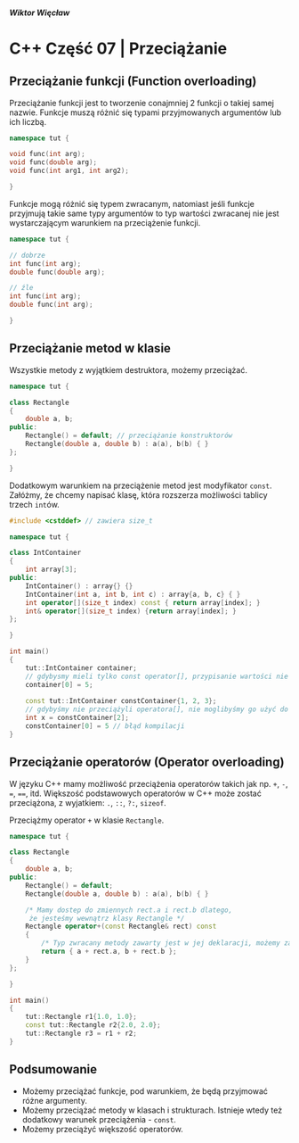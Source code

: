 ##### Wiktor Więcław 
# C++ Część 07 | Przeciążanie

## Przeciążanie funkcji (Function overloading)
Przeciążanie funkcji jest to tworzenie conajmniej 2 funkcji o takiej samej nazwie. Funkcje muszą różnić się typami przyjmowanych argumentów lub ich liczbą.

```c++
namespace tut {

void func(int arg);
void func(double arg);
void func(int arg1, int arg2);

}
```

Funkcje mogą różnić się typem zwracanym, natomiast jeśli funkcje przyjmują takie same typy argumentów to typ wartości zwracanej nie jest wystarczającym warunkiem na przeciążenie funkcji.

```c++
namespace tut {

// dobrze
int func(int arg);
double func(double arg);

// źle
int func(int arg);
double func(int arg);

}
```

## Przeciążanie metod w klasie
Wszystkie metody z wyjątkiem destruktora, możemy przeciążać.

```c++
namespace tut {

class Rectangle
{
    double a, b;
public:
    Rectangle() = default; // przeciążanie konstruktorów
    Rectangle(double a, double b) : a(a), b(b) { }
};

}
```

Dodatkowym warunkiem na przeciążenie metod jest modyfikator ```const```. Załóżmy, że chcemy napisać klasę, która rozszerza możliwości tablicy trzech ```int```ów.

```c++
#include <cstddef> // zawiera size_t

namespace tut {

class IntContainer 
{
    int array[3];
public:
    IntContainer() : array{} {}
    IntContainer(int a, int b, int c) : array{a, b, c} { }
    int operator[](size_t index) const { return array[index]; }
    int& operator[](size_t index) {return array[index]; }
};

}

int main()
{
    tut::IntContainer container;
    // gdybysmy mieli tylko const operator[], przypisanie wartości nie byłoby możliwe
    container[0] = 5;
    
    const tut::IntContainer constContainer{1, 2, 3};
    // gdybyśmy nie przeciążyli operatora[], nie moglibyśmy go użyć do odczytu zawartości
    int x = constContainer[2];
    constContainer[0] = 5 // błąd kompilacji
}
```

## Przeciążanie operatorów (Operator overloading)
W języku C++ mamy możliwość przeciążenia operatorów takich jak np. ```+```, ```-```, ```=```, ```==```, itd. Większość podstawowych operatorów w C++ może zostać przeciążona, z wyjatkiem: ```.```,   ```::```,  ```?:```,  ```sizeof```.

Przeciążmy operator ```+``` w klasie ```Rectangle```.

```c++
namespace tut {

class Rectangle
{
    double a, b;
public:
    Rectangle() = default;
    Rectangle(double a, double b) : a(a), b(b) { }

    /* Mamy dostep do zmiennych rect.a i rect.b dlatego,
     że jesteśmy wewnątrz klasy Rectangle */
    Rectangle operator+(const Rectangle& rect) const
    {
        /* Typ zwracany metody zawarty jest w jej deklaracji, możemy zatem wywołać kontsruktor pomijając nazwę Klasy */
        return { a + rect.a, b + rect.b };
    }
};

}

int main()
{
    tut::Rectangle r1{1.0, 1.0};
    const tut::Rectangle r2{2.0, 2.0};
    tut::Rectangle r3 = r1 + r2;
}
```

## Podsumowanie
* Możemy przeciążać funkcje, pod warunkiem, że będą przyjmować różne argumenty.
* Możemy przeciążać metody w klasach i strukturach. Istnieje wtedy też dodatkowy warunek przeciążenia - ```const```.
* Możemy przeciążyć większość operatorów.